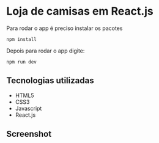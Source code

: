 # Loja de camisas em React.js

Para rodar o app é preciso instalar os pacotes
```
npm install
```
Depois para rodar o app digite:
```
npm run dev
```


## Tecnologias utilizadas


<ul>
  <li>HTML5</li>
  <li>CSS3</li>
  <li>Javascript</li>
  <li>React.js</li>
</ul>

## Screenshot 

<img src="">
